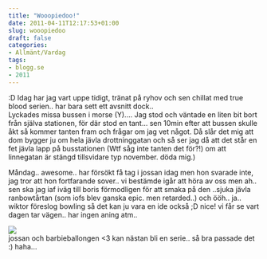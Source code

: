 ```yaml
---
title: "Wooopiedoo!"
date: 2011-04-11T12:17:53+01:00
slug: wooopiedoo
draft: false
categories:
- Allmänt/Vardag
tags:
- blogg.se
- 2011
---
```

:D Idag har jag vart uppe tidigt, tränat på ryhov och sen chillat med true blood serien.. har bara sett ett avsnitt dock..  
Lyckades missa bussen i morse (Y).... Jag stod och väntade en liten bit bort från själva stationen, för där stod en tant... sen 10min efter att bussen skulle åkt så kommer tanten fram och frågar om jag vet något. Då slår det mig att dom bygger ju om hela jävla drottninggatan och så ser jag då att det står en fet jävla lapp på busstationen (Wtf såg inte tanten det för?!) om att linnegatan är stängd tillsvidare typ november. döda mig.)  
  
Måndag.. awesome.. har försökt få tag i jossan idag men hon svarade inte, jag tror att hon fortfarande sover.. vi bestämde igår att höra av oss men ah.. sen ska jag iaf iväg till boris förmodligen för att smaka på den ..sjuka jävla ranbowtårtan (som iofs blev ganska epic. men retarded..) och ööh.. ja.. wiktor föreslog bowling så det kan ju vara en ide också ;D nice! vi får se vart dagen tar vägen.. har ingen aning atm..  
  
  
![](/assets/images/blogg.se/p1011087_142363924.jpg)  
jossan och barbieballongen <3 kan nästan bli en serie.. så bra passade det :) haha...